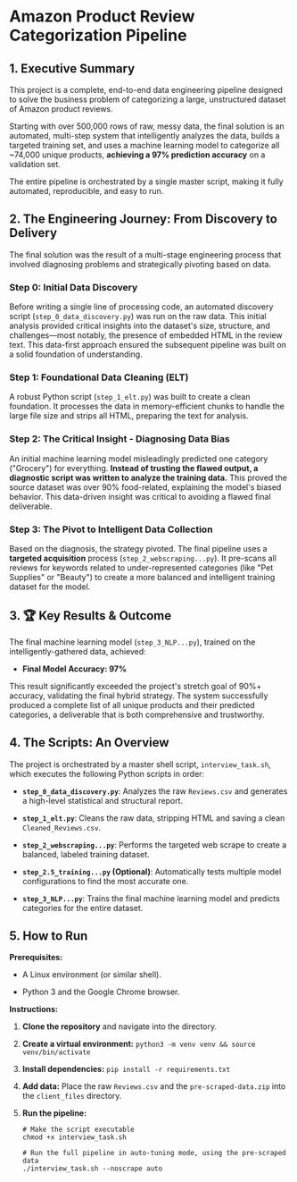 
# Amazon Product Review Categorization Pipeline

## 1. Executive Summary

This project is a complete, end-to-end data engineering pipeline designed to solve the business problem of categorizing a large, unstructured dataset of Amazon product reviews.

Starting with over 500,000 rows of raw, messy data, the final solution is an automated, multi-step system that intelligently analyzes the data, builds a targeted training set, and uses a machine learning model to categorize all ~74,000 unique products, **achieving a 97% prediction accuracy** on a validation set.

The entire pipeline is orchestrated by a single master script, making it fully automated, reproducible, and easy to run.

## 2. The Engineering Journey: From Discovery to Delivery

The final solution was the result of a multi-stage engineering process that involved diagnosing problems and strategically pivoting based on data.

### Step 0: Initial Data Discovery

Before writing a single line of processing code, an automated discovery script (`step_0_data_discovery.py`) was run on the raw data. This initial analysis provided critical insights into the dataset's size, structure, and challenges—most notably, the presence of embedded HTML in the review text. This data-first approach ensured the subsequent pipeline was built on a solid foundation of understanding.

### Step 1: Foundational Data Cleaning (ELT)

A robust Python script (`step_1_elt.py`) was built to create a clean foundation. It processes the data in memory-efficient chunks to handle the large file size and strips all HTML, preparing the text for analysis.

### Step 2: The Critical Insight - Diagnosing Data Bias

An initial machine learning model misleadingly predicted one category ("Grocery") for everything. **Instead of trusting the flawed output, a diagnostic script was written to analyze the training data.** This proved the source dataset was over 90% food-related, explaining the model's biased behavior. This data-driven insight was critical to avoiding a flawed final deliverable.

### Step 3: The Pivot to Intelligent Data Collection

Based on the diagnosis, the strategy pivoted. The final pipeline uses a **targeted acquisition** process (`step_2_webscraping...py`). It pre-scans all reviews for keywords related to under-represented categories (like "Pet Supplies" or "Beauty") to create a more balanced and intelligent training dataset for the model.

## 3. 🏆 Key Results & Outcome

The final machine learning model (`step_3_NLP...py`), trained on the intelligently-gathered data, achieved:

-   **Final Model Accuracy: 97%**
    

This result significantly exceeded the project's stretch goal of 90%+ accuracy, validating the final hybrid strategy. The system successfully produced a complete list of all unique products and their predicted categories, a deliverable that is both comprehensive and trustworthy.

## 4. The Scripts: An Overview

The project is orchestrated by a master shell script, `interview_task.sh`, which executes the following Python scripts in order:

-   **`step_0_data_discovery.py`**: Analyzes the raw `Reviews.csv` and generates a high-level statistical and structural report.
    
-   **`step_1_elt.py`**: Cleans the raw data, stripping HTML and saving a clean `Cleaned_Reviews.csv`.
    
-   **`step_2_webscraping...py`**: Performs the targeted web scrape to create a balanced, labeled training dataset.
    
-   **`step_2.5_training...py` (Optional)**: Automatically tests multiple model configurations to find the most accurate one.
    
-   **`step_3_NLP...py`**: Trains the final machine learning model and predicts categories for the entire dataset.
    

## 5. How to Run

**Prerequisites:**

-   A Linux environment (or similar shell).
    
-   Python 3 and the Google Chrome browser.
    

**Instructions:**

1.  **Clone the repository** and navigate into the directory.
    
2.  **Create a virtual environment:**  `python3 -m venv venv && source venv/bin/activate`
    
3.  **Install dependencies:**  `pip install -r requirements.txt`
    
4.  **Add data:** Place the raw `Reviews.csv` and the `pre-scraped-data.zip` into the `client_files` directory.
    
5.  **Run the pipeline:**
    
    ```
    # Make the script executable
    chmod +x interview_task.sh
    
    # Run the full pipeline in auto-tuning mode, using the pre-scraped data
    ./interview_task.sh --noscrape auto
    
    ```